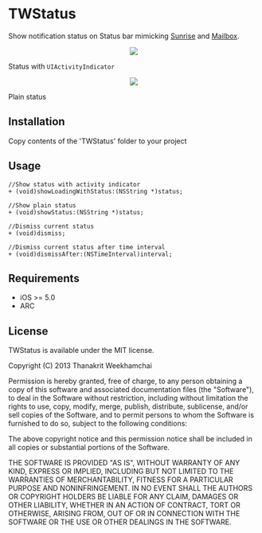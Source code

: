 TWStatus
========

Show notification status on Status bar mimicking [Sunrise](http://www.sunrise.am/) and [Mailbox](http://www.mailboxapp.com/).

<p align="center"><img src="https://raw.github.com/petersantino/TWStatus/master/github-images/loading.png"/></p>

Status with ``` UIActivityIndicator ```

<p align="center"><img src="https://raw.github.com/petersantino/TWStatus/master/github-images/status.png"/></p>

Plain status

## Installation
Copy contents of the 'TWStatus' folder to your project

## Usage

```objc
//Show status with activity indicator
+ (void)showLoadingWithStatus:(NSString *)status;

//Show plain status
+ (void)showStatus:(NSString *)status;

//Dismiss current status
+ (void)dismiss;

//Dismiss current status after time interval
+ (void)dismissAfter:(NSTimeInterval)interval;

```

## Requirements
- iOS >= 5.0
- ARC

## License
TWStatus is available under the MIT license.

Copyright (C) 2013 Thanakrit Weekhamchai

Permission is hereby granted, free of charge, to any person obtaining a copy of this software and associated documentation files (the "Software"), to deal in the Software without restriction, including without limitation the rights to use, copy, modify, merge, publish, distribute, sublicense, and/or sell copies of the Software, and to permit persons to whom the Software is furnished to do so, subject to the following conditions:

The above copyright notice and this permission notice shall be included in all copies or substantial portions of the Software.

THE SOFTWARE IS PROVIDED "AS IS", WITHOUT WARRANTY OF ANY KIND, EXPRESS OR IMPLIED, INCLUDING BUT NOT LIMITED TO THE WARRANTIES OF MERCHANTABILITY, FITNESS FOR A PARTICULAR PURPOSE AND NONINFRINGEMENT. IN NO EVENT SHALL THE AUTHORS OR COPYRIGHT HOLDERS BE LIABLE FOR ANY CLAIM, DAMAGES OR OTHER LIABILITY, WHETHER IN AN ACTION OF CONTRACT, TORT OR OTHERWISE, ARISING FROM, OUT OF OR IN CONNECTION WITH THE SOFTWARE OR THE USE OR OTHER DEALINGS IN THE SOFTWARE.